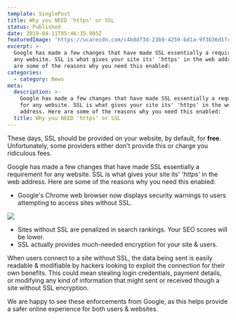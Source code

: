 ```yaml
---
template: SinglePost
title: Why you NEED 'https' or SSL
status: Published
date: 2019-04-11T05:46:35.805Z
featuredImage: 'https://ucarecdn.com/c4b8df3d-23b9-4259-bd1a-9f3b36d1fcb3/'
excerpt: >-
  Google has made a few changes that have made SSL essentially a requirement for
  any website. SSL is what gives your site its' 'https' in the web address. Here
  are some of the reasons why you need this enabled:
categories:
  - category: News
meta:
  description: >-
    Google has made a few changes that have made SSL essentially a requirement
    for any website. SSL is what gives your site its' 'https' in the web
    address. Here are some of the reasons why you need this enabled:
  title: Why you NEED 'https' or SSL
---
```

These days, SSL should be provided on your website, by default, for **free**. Unfortunately, some providers either don't provide this or charge you ridiculous fees. 



Google has made a few changes that have made SSL essentially a requirement for any website. SSL is what gives your site its' '_https'_ in the web address. Here are some of the reasons why you need this enabled:

* Google's Chrome web browser now displays security warnings to users attempting to access sites without SSL.

![](https://ucarecdn.com/681cfd35-ac14-473f-8f2c-014e319f8022/)

* Sites without SSL are penalized in search rankings. Your SEO scores will be lower.
* SSL actually provides much-needed encryption for your site & users. 

When users connect to a site without SSL, the data being sent is easily readable & modifiable by hackers looking to exploit the connection for their own benefits. This could mean stealing login credentials, payment details, or modifying any kind of information that might sent or received though a site without SSL encryption. 

We are happy to see these enforcements from Google, as this helps provide a safer online experience for both users & websites.

